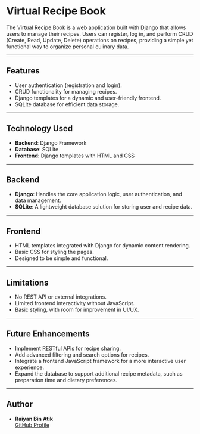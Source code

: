 # Virtual Recipe Book

The Virtual Recipe Book is a web application built with Django that allows users to manage their recipes. Users can register, log in, and perform CRUD (Create, Read, Update, Delete) operations on recipes, providing a simple yet functional way to organize personal culinary data.

---

## Features

- User authentication (registration and login).
- CRUD functionality for managing recipes.
- Django templates for a dynamic and user-friendly frontend.
- SQLite database for efficient data storage.

---

## Technology Used

- **Backend**: Django Framework
- **Database**: SQLite
- **Frontend**: Django templates with HTML and CSS

---

## Backend

- **Django**: Handles the core application logic, user authentication, and data management.
- **SQLite**: A lightweight database solution for storing user and recipe data.

---

## Frontend

- HTML templates integrated with Django for dynamic content rendering.
- Basic CSS for styling the pages.
- Designed to be simple and functional.

---

## Limitations

- No REST API or external integrations.
- Limited frontend interactivity without JavaScript.
- Basic styling, with room for improvement in UI/UX.

---

## Future Enhancements

- Implement RESTful APIs for recipe sharing.
- Add advanced filtering and search options for recipes.
- Integrate a frontend JavaScript framework for a more interactive user experience.
- Expand the database to support additional recipe metadata, such as preparation time and dietary preferences.

---

## Author

- **Raiyan Bin Atik**  
  [GitHub Profile](https://github.com/raiyan12999)

